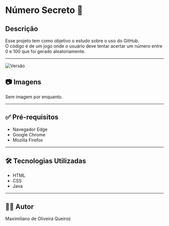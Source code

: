# Número Secreto 🎯

## Descrição  
Esse projeto tem como objetivo o estudo sobre o uso do GitHub.  
O código é de um jogo onde o usuário deve tentar acertar um número entre 0 e 100 que foi gerado aleatoriamente.

---

![Versão](https://img.shields.io/badge/versão-1.1-blue.svg)

## 📷 Imagens  
Sem imagem por enquanto.

---

## ✅ Pré-requisitos  
- Navegador Edge  
- Google Chrome  
- Mozilla Firefox  

---

## 🛠️ Tecnologias Utilizadas  
- HTML  
- CSS  
- Java  

---

## 👨‍💻 Autor  
Maximiliano de Oliveira Queiroz
